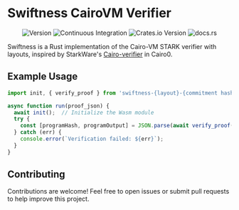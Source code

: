 # Swiftness CairoVM Verifier

<div align="center">

![Version](https://img.shields.io/badge/v0.0.5-green?style=flat-square&logo=git&logoColor=white&label=version)
![Continuous Integration](https://img.shields.io/github/actions/workflow/status/iosis-tech/swiftness/ci.yml?style=flat-square&logo=githubactions&logoColor=white&label=Continuous%20Integration)
![Crates.io Version](https://img.shields.io/crates/v/swiftness?style=flat-square&logo=lootcrate&link=https%3A%2F%2Fcrates.io%2Fcrates%2Fswiftness)
![docs.rs](https://img.shields.io/docsrs/swiftness?style=flat-square&logo=docsdotrs&link=https%3A%2F%2Fdocs.rs%2Fswiftness%2Flatest%2Fswiftness%2F)

</div>

Swiftness is a Rust implementation of the Cairo-VM STARK verifier with layouts, inspired by StarkWare's [Cairo-verifier](https://github.com/starkware-libs/cairo-lang) in Cairo0.

## Example Usage

```js
import init, { verify_proof } from 'swiftness-{layout}-{commitment hash}';

async function run(proof_json) {
  await init();  // Initialize the Wasm module
  try {
    const [programHash, programOutput] = JSON.parse(await verify_proof(proof_json));
  } catch (err) {
    console.error(`Verification failed: ${err}`);
  }
}
```

## Contributing

Contributions are welcome! Feel free to open issues or submit pull requests to help improve this project.